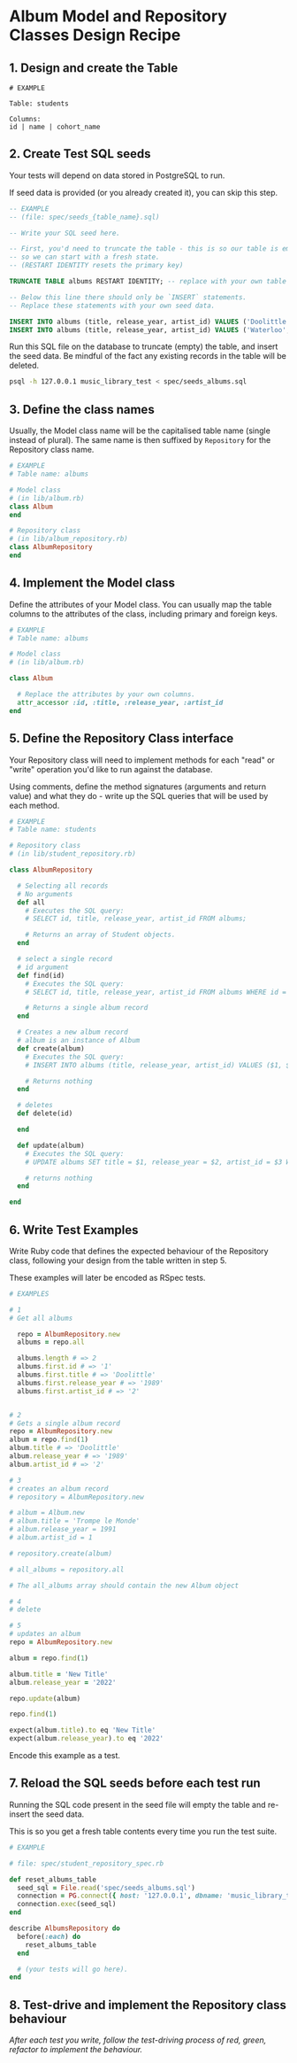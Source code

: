 # Album Model and Repository Classes Design Recipe

## 1. Design and create the Table

```
# EXAMPLE

Table: students

Columns:
id | name | cohort_name
```

## 2. Create Test SQL seeds

Your tests will depend on data stored in PostgreSQL to run.

If seed data is provided (or you already created it), you can skip this step.

```sql
-- EXAMPLE
-- (file: spec/seeds_{table_name}.sql)

-- Write your SQL seed here.

-- First, you'd need to truncate the table - this is so our table is emptied between each test run,
-- so we can start with a fresh state.
-- (RESTART IDENTITY resets the primary key)

TRUNCATE TABLE albums RESTART IDENTITY; -- replace with your own table name.

-- Below this line there should only be `INSERT` statements.
-- Replace these statements with your own seed data.

INSERT INTO albums (title, release_year, artist_id) VALUES ('Doolittle', '1989', 1);
INSERT INTO albums (title, release_year, artist_id) VALUES ('Waterloo', '1974', 2);
```

Run this SQL file on the database to truncate (empty) the table, and insert the seed data. Be mindful of the fact any existing records in the table will be deleted.

```bash
psql -h 127.0.0.1 music_library_test < spec/seeds_albums.sql
```

## 3. Define the class names

Usually, the Model class name will be the capitalised table name (single instead of plural). The same name is then suffixed by `Repository` for the Repository class name.

```ruby
# EXAMPLE
# Table name: albums

# Model class
# (in lib/album.rb)
class Album
end

# Repository class
# (in lib/album_repository.rb)
class AlbumRepository
end
```

## 4. Implement the Model class

Define the attributes of your Model class. You can usually map the table columns to the attributes of the class, including primary and foreign keys.

```ruby
# EXAMPLE
# Table name: albums

# Model class
# (in lib/album.rb)

class Album

  # Replace the attributes by your own columns.
  attr_accessor :id, :title, :release_year, :artist_id
end

```

## 5. Define the Repository Class interface

Your Repository class will need to implement methods for each "read" or "write" operation you'd like to run against the database.

Using comments, define the method signatures (arguments and return value) and what they do - write up the SQL queries that will be used by each method.

```ruby
# EXAMPLE
# Table name: students

# Repository class
# (in lib/student_repository.rb)

class AlbumRepository

  # Selecting all records
  # No arguments
  def all
    # Executes the SQL query:
    # SELECT id, title, release_year, artist_id FROM albums;

    # Returns an array of Student objects.
  end

  # select a single record
  # id argument
  def find(id)
    # Executes the SQL query:
    # SELECT id, title, release_year, artist_id FROM albums WHERE id = $1

    # Returns a single album record
  end

  # Creates a new album record
  # album is an instance of Album
  def create(album)
    # Executes the SQL query:
    # INSERT INTO albums (title, release_year, artist_id) VALUES ($1, $2)

    # Returns nothing
  end

  # deletes
  def delete(id)

  end

  def update(album)
    # Executes the SQL query:
    # UPDATE albums SET title = $1, release_year = $2, artist_id = $3 WHERE id = $4;

    # returns nothing
  end

end
```

## 6. Write Test Examples

Write Ruby code that defines the expected behaviour of the Repository class, following your design from the table written in step 5.

These examples will later be encoded as RSpec tests.

```ruby
# EXAMPLES

# 1
# Get all albums

  repo = AlbumRepository.new
  albums = repo.all

  albums.length # => 2
  albums.first.id # => '1'
  albums.first.title # => 'Doolittle'
  albums.first.release_year # => '1989'
  albums.first.artist_id # => '2'


# 2
# Gets a single album record
repo = AlbumRepository.new
album = repo.find(1)
album.title # => 'Doolittle'
album.release_year # => '1989'
album.artist_id # => '2'

# 3
# creates an album record
# repository = AlbumRepository.new

# album = Album.new
# album.title = 'Trompe le Monde'
# album.release_year = 1991
# album.artist_id = 1

# repository.create(album)

# all_albums = repository.all

# The all_albums array should contain the new Album object

# 4
# delete

# 5
# updates an album
repo = AlbumRepository.new

album = repo.find(1)

album.title = 'New Title'
album.release_year = '2022'

repo.update(album)

repo.find(1)

expect(album.title).to eq 'New Title'
expect(album.release_year).to eq '2022'

```

Encode this example as a test.

## 7. Reload the SQL seeds before each test run

Running the SQL code present in the seed file will empty the table and re-insert the seed data.

This is so you get a fresh table contents every time you run the test suite.

```ruby
# EXAMPLE

# file: spec/student_repository_spec.rb

def reset_albums_table
  seed_sql = File.read('spec/seeds_albums.sql')
  connection = PG.connect({ host: '127.0.0.1', dbname: 'music_library_test' })
  connection.exec(seed_sql)
end

describe AlbumsRepository do
  before(:each) do
    reset_albums_table
  end

  # (your tests will go here).
end
```

## 8. Test-drive and implement the Repository class behaviour

_After each test you write, follow the test-driving process of red, green, refactor to implement the behaviour._
